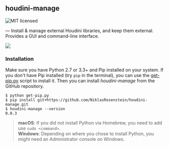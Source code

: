 ## houdini-manage

![MIT licensed](https://img.shields.io/badge/License-MIT-yellow.svg)

&mdash; Install & manage external Houdini libraries, and keep them external.
Provides a GUI and command-line interface.

![](https://i.imgur.com/EOUzJvD.png)

### Installation

  [get-pip.py]: https://bootstrap.pypa.io/get-pip.py

Make sure you have Python 2.7 or 3.3+ and Pip installed on your system. If
you don't have Pip installed (try `pip` in the terminal), you can use the
[get-pip.py] script to install it. Then you can install *houdini-manage*
from the GitHub repository.

    $ python get-pip.py
    $ pip install git+https://github.com/NiklasRosenstein/houdini-manage.git
    $ houdini-manage --version
    0.0.3

> **macOS**: If you did not install Python via Homebrew, you need to add
> use `sudo <command>`.  
> **Windows**: Depending on where you chose to install Python, you might need
> an Administrator console on Windows.
